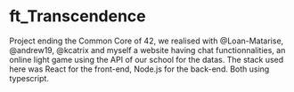 # ft_Transcendence
Project ending the Common Core of 42, we realised with @Loan-Matarise, @andrew19, @kcatrix and myself a website having chat functionnalities, an online light game using the API of our school for the datas. The stack used here was React for the front-end, Node.js for the back-end. Both using typescript. 

